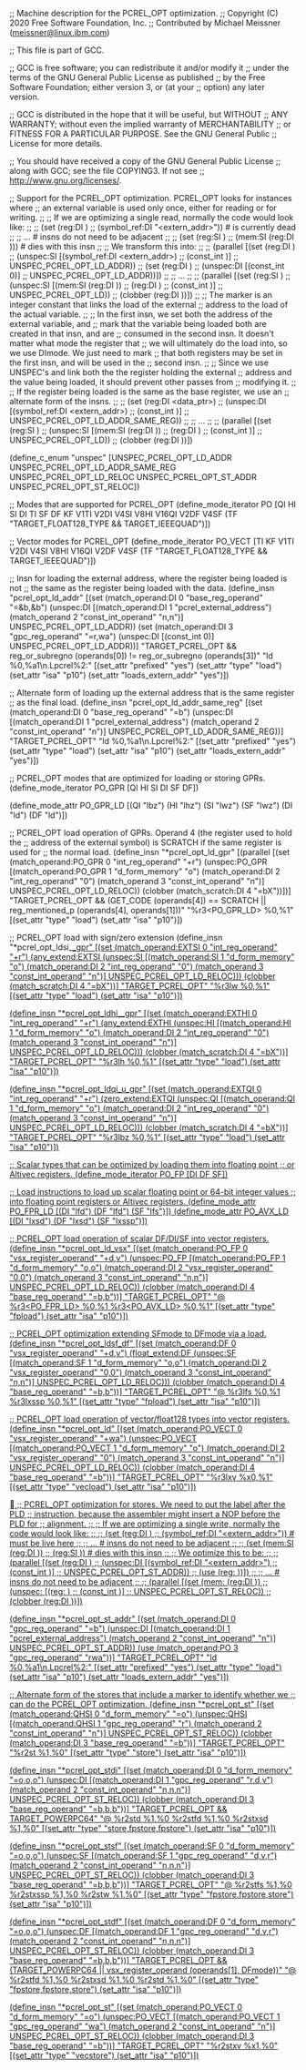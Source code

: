;; Machine description for the PCREL_OPT optimization.
;; Copyright (C) 2020 Free Software Foundation, Inc.
;; Contributed by Michael Meissner (meissner@linux.ibm.com)

;; This file is part of GCC.

;; GCC is free software; you can redistribute it and/or modify it
;; under the terms of the GNU General Public License as published
;; by the Free Software Foundation; either version 3, or (at your
;; option) any later version.

;; GCC is distributed in the hope that it will be useful, but WITHOUT
;; ANY WARRANTY; without even the implied warranty of MERCHANTABILITY
;; or FITNESS FOR A PARTICULAR PURPOSE.  See the GNU General Public
;; License for more details.

;; You should have received a copy of the GNU General Public License
;; along with GCC; see the file COPYING3.  If not see
;; <http://www.gnu.org/licenses/>.

;; Support for the PCREL_OPT optimization.  PCREL_OPT looks for instances where
;; an external variable is used only once, either for reading or for writing.
;;
;; If we are optimizing a single read, normally the code would look like:
;;
;;	(set (reg:DI <ptr>)
;;	     (symbol_ref:DI "<extern_addr>"))	# <data> is currently dead
;;
;;		...	# insns do not need to be adjacent
;;
;;	(set (reg:SI <data>)
;;	     (mem:SI (reg:DI <xxx>)))		# <ptr> dies with this insn
;;
;; We transform this into:
;;
;;	(parallel [(set (reg:DI <ptr>)
;;	                (unspec:SI [(symbol_ref:DI <extern_addr>)
;;	                            (const_int <marker>)]
;;	                           UNSPEC_PCREL_OPT_LD_ADDR))
;;	           (set (reg:DI <data>)
;;	                (unspec:DI [(const_int 0)]
;;	                           UNSPEC_PCREL_OPT_LD_ADDR))])
;;
;;	...
;;
;;	(parallel [(set (reg:SI <data>)
;;	           (unspec:SI [(mem:SI (reg:DI <ptr>))
;;	                       (reg:DI <data>)
;;	                       (const_int <marker>)]
;;	                      UNSPEC_PCREL_OPT_LD))
;;	           (clobber (reg:DI <ptr>))])
;;
;; The marker is an integer constant that links the load of the external
;; address to the load of the actual variable.
;;
;; In the first insn, we set both the address of the external variable, and
;; mark that the variable being loaded both are created in that insn, and are
;; consumed in the second insn.  It doesn't matter what mode the register that
;; we will ultimately do the load into, so we use DImode.  We just need to mark
;; that both registers may be set in the first insn, and will be used in the
;; second insn.
;;
;; Since we use UNSPEC's and link both the the register holding the external
;; address and the value being loaded, it should prevent other passes from
;; modifying it.
;;
;; If the register being loaded is the same as the base register, we use an
;; alternate form of the insns.
;;
;;	(set (reg:DI <data_ptr>)
;;	     (unspec:DI [(symbol_ref:DI <extern_addr>)
;;	                 (const_int <marker>)]
;;	                UNSPEC_PCREL_OPT_LD_ADDR_SAME_REG))
;;
;;	...
;;
;;	(parallel [(set (reg:SI <data>)
;;	           (unspec:SI [(mem:SI (reg:DI <ptr>))
;;	                       (reg:DI <data>)
;;	                       (const_int <marker>)]
;;	                      UNSPEC_PCREL_OPT_LD))
;;	           (clobber (reg:DI <ptr>))])

(define_c_enum "unspec"
  [UNSPEC_PCREL_OPT_LD_ADDR
   UNSPEC_PCREL_OPT_LD_ADDR_SAME_REG
   UNSPEC_PCREL_OPT_LD_RELOC
   UNSPEC_PCREL_OPT_ST_ADDR
   UNSPEC_PCREL_OPT_ST_RELOC])

;; Modes that are supported for PCREL_OPT
(define_mode_iterator PO [QI HI SI DI TI SF DF KF
			  V1TI V2DI V4SI V8HI V16QI V2DF V4SF
			  (TF "TARGET_FLOAT128_TYPE && TARGET_IEEEQUAD")])

;; Vector modes for PCREL_OPT
(define_mode_iterator PO_VECT [TI KF V1TI V2DI V4SI V8HI V16QI V2DF V4SF
			       (TF "TARGET_FLOAT128_TYPE && TARGET_IEEEQUAD")])

;; Insn for loading the external address, where the register being loaded is not
;; the same as the register being loaded with the data.
(define_insn "pcrel_opt_ld_addr"
  [(set (match_operand:DI 0 "base_reg_operand" "=&b,&b")
	(unspec:DI [(match_operand:DI 1 "pcrel_external_address")
		    (match_operand 2 "const_int_operand" "n,n")]
		   UNSPEC_PCREL_OPT_LD_ADDR))
   (set (match_operand:DI 3 "gpc_reg_operand" "=r,wa")
	(unspec:DI [(const_int 0)]
		   UNSPEC_PCREL_OPT_LD_ADDR))]
  "TARGET_PCREL_OPT
   && reg_or_subregno (operands[0]) != reg_or_subregno (operands[3])"
  "ld %0,%a1\n.Lpcrel%2:"
  [(set_attr "prefixed" "yes")
   (set_attr "type" "load")
   (set_attr "isa" "p10")
   (set_attr "loads_extern_addr" "yes")])

;; Alternate form of loading up the external address that is the same register
;; as the final load.
(define_insn "pcrel_opt_ld_addr_same_reg"
  [(set (match_operand:DI 0 "base_reg_operand" "=b")
	(unspec:DI [(match_operand:DI 1 "pcrel_external_address")
		    (match_operand 2 "const_int_operand" "n")]
		   UNSPEC_PCREL_OPT_LD_ADDR_SAME_REG))]
  "TARGET_PCREL_OPT"
  "ld %0,%a1\n.Lpcrel%2:"
  [(set_attr "prefixed" "yes")
   (set_attr "type" "load")
   (set_attr "isa" "p10")
   (set_attr "loads_extern_addr" "yes")])

;; PCREL_OPT modes that are optimized for loading or storing GPRs.
(define_mode_iterator PO_GPR [QI HI SI DI SF DF])

(define_mode_attr PO_GPR_LD [(QI "lbz")
			     (HI "lhz")
			     (SI "lwz")
			     (SF "lwz")
			     (DI "ld")
			     (DF "ld")])

;; PCREL_OPT load operation of GPRs.  Operand 4 (the register used to hold the
;; address of the external symbol) is SCRATCH if the same register is used for
;; the normal load.
(define_insn "*pcrel_opt_ld<mode>_gpr"
  [(parallel [(set (match_operand:PO_GPR 0 "int_reg_operand" "+r")
		   (unspec:PO_GPR [(match_operand:PO_GPR 1 "d_form_memory" "o")
				   (match_operand:DI 2 "int_reg_operand" "0")
				   (match_operand 3 "const_int_operand" "n")]
				  UNSPEC_PCREL_OPT_LD_RELOC))
	      (clobber (match_scratch:DI 4 "=bX"))])]
  "TARGET_PCREL_OPT
   && (GET_CODE (operands[4]) == SCRATCH
       || reg_mentioned_p (operands[4], operands[1]))"
  "%r3<PO_GPR_LD> %0,%1"
  [(set_attr "type" "load")
   (set_attr "isa" "p10")])

;; PCREL_OPT load with sign/zero extension
(define_insn "*pcrel_opt_ldsi_<u><mode>_gpr"
  [(set (match_operand:EXTSI 0 "int_reg_operand" "+r")
	(any_extend:EXTSI
	 (unspec:SI [(match_operand:SI 1 "d_form_memory" "o")
		     (match_operand:DI 2 "int_reg_operand" "0")
		     (match_operand 3 "const_int_operand" "n")]
		     UNSPEC_PCREL_OPT_LD_RELOC)))
   (clobber (match_scratch:DI 4 "=bX"))]
  "TARGET_PCREL_OPT"
  "%r3lw<az> %0,%1"
  [(set_attr "type" "load")
   (set_attr "isa" "p10")])

(define_insn "*pcrel_opt_ldhi_<u><mode>_gpr"
  [(set (match_operand:EXTHI 0 "int_reg_operand" "+r")
	(any_extend:EXTHI
	 (unspec:HI [(match_operand:HI 1 "d_form_memory" "o")
		     (match_operand:DI 2 "int_reg_operand" "0")
		     (match_operand 3 "const_int_operand" "n")]
		     UNSPEC_PCREL_OPT_LD_RELOC)))
   (clobber (match_scratch:DI 4 "=bX"))]
  "TARGET_PCREL_OPT"
  "%r3lh<az> %0,%1"
  [(set_attr "type" "load")
   (set_attr "isa" "p10")])

(define_insn "*pcrel_opt_ldqi_u<mode>_gpr"
  [(set (match_operand:EXTQI 0 "int_reg_operand" "+r")
	(zero_extend:EXTQI
	 (unspec:QI [(match_operand:QI 1 "d_form_memory" "o")
		     (match_operand:DI 2 "int_reg_operand" "0")
		     (match_operand 3 "const_int_operand" "n")]
		     UNSPEC_PCREL_OPT_LD_RELOC)))
   (clobber (match_scratch:DI 4 "=bX"))]
  "TARGET_PCREL_OPT"
  "%r3lbz %0,%1"
  [(set_attr "type" "load")
   (set_attr "isa" "p10")])

;; Scalar types that can be optimized by loading them into floating point
;; or Altivec registers.
(define_mode_iterator PO_FP [DI DF SF])

;; Load instructions to load up scalar floating point or 64-bit integer values
;; into floating point registers or Altivec registers.
(define_mode_attr PO_FPR_LD [(DI "lfd")  (DF "lfd")  (SF "lfs")])
(define_mode_attr PO_AVX_LD [(DI "lxsd") (DF "lxsd") (SF "lxssp")])

;; PCREL_OPT load operation of scalar DF/DI/SF into vector registers.
(define_insn "*pcrel_opt_ld<mode>_vsx"
  [(set (match_operand:PO_FP 0 "vsx_register_operand" "+d,v")
	(unspec:PO_FP [(match_operand:PO_FP 1 "d_form_memory" "o,o")
		       (match_operand:DI 2 "vsx_register_operand" "0,0")
		       (match_operand 3 "const_int_operand" "n,n")]
		       UNSPEC_PCREL_OPT_LD_RELOC))
   (clobber (match_operand:DI 4 "base_reg_operand" "=b,b"))]
  "TARGET_PCREL_OPT"
  "@
   %r3<PO_FPR_LD> %0,%1
   %r3<PO_AVX_LD> %0,%1"
  [(set_attr "type" "fpload")
   (set_attr "isa" "p10")])

;; PCREL_OPT optimization extending SFmode to DFmode via a load.
(define_insn "*pcrel_opt_ldsf_df"
  [(set (match_operand:DF 0 "vsx_register_operand" "+d,v")
	(float_extend:DF
	 (unspec:SF [(match_operand:SF 1 "d_form_memory" "o,o")
		     (match_operand:DI 2 "vsx_register_operand" "0,0")
		     (match_operand 3 "const_int_operand" "n,n")]
		    UNSPEC_PCREL_OPT_LD_RELOC)))
   (clobber (match_operand:DI 4 "base_reg_operand" "=b,b"))]
  "TARGET_PCREL_OPT"
  "@
   %r3lfs %0,%1
   %r3lxssp %0,%1"
  [(set_attr "type" "fpload")
   (set_attr "isa" "p10")])

;; PCREL_OPT load operation of vector/float128 types into vector registers.
(define_insn "*pcrel_opt_ld<mode>"
  [(set (match_operand:PO_VECT 0 "vsx_register_operand" "+wa")
	(unspec:PO_VECT [(match_operand:PO_VECT 1 "d_form_memory" "o")
			 (match_operand:DI 2 "vsx_register_operand" "0")
			 (match_operand 3 "const_int_operand" "n")]
			UNSPEC_PCREL_OPT_LD_RELOC))
   (clobber (match_operand:DI 4 "base_reg_operand" "=b"))]
  "TARGET_PCREL_OPT"
  "%r3lxv %x0,%1"
  [(set_attr "type" "vecload")
   (set_attr "isa" "p10")])


;; PCREL_OPT optimization for stores.  We need to put the label after the PLD
;; instruction, because the assembler might insert a NOP before the PLD for
;; alignment.
;;
;; If we are optimizing a single write, normally the code would look like:
;;
;;	(set (reg:DI <ptr>)
;;	     (symbol_ref:DI "<extern_addr>"))	# <data> must be live here
;;
;;	    ...              # insns do not need to be adjacent
;;
;;	(set (mem:SI (reg:DI <xxx>))
;;	     (reg:SI <data>))			# <ptr> dies with this insn
;;
;; We optimize this to be:
;;
;;	(parallel [(set (reg:DI <ptr>)
;;	                (unspec:DI [(symbol_ref:DI "<extern_addr>")
;;	                            (const_int <marker>)]
;;	                           UNSPEC_PCREL_OPT_ST_ADDR))
;;	           (use (reg:<MODE> <data>))])
;;
;;	    ...              # insns do not need to be adjacent
;;
;;	(parallel [(set (mem:<MODE> (reg:DI <ptr>))
;;	                (unspec:<MODE> [(reg:<MODE> <data>)
;;	                                (const_int <marker>)]
;;	                               UNSPEC_PCREL_OPT_ST_RELOC))
;;	           (clobber (reg:DI <ptr>))])

(define_insn "*pcrel_opt_st_addr<mode>"
  [(set (match_operand:DI 0 "gpc_reg_operand" "=b")
	(unspec:DI [(match_operand:DI 1 "pcrel_external_address")
		    (match_operand 2 "const_int_operand" "n")]
		UNSPEC_PCREL_OPT_ST_ADDR))
   (use (match_operand:PO 3 "gpc_reg_operand" "rwa"))]
  "TARGET_PCREL_OPT"
  "ld %0,%a1\n.Lpcrel%2:"
  [(set_attr "prefixed" "yes")
   (set_attr "type" "load")
   (set_attr "isa" "p10")
   (set_attr "loads_extern_addr" "yes")])

;; Alternate form of the stores that include a marker to identify whether we
;; can do the PCREL_OPT optimization.
(define_insn "*pcrel_opt_st<mode>"
  [(set (match_operand:QHSI 0 "d_form_memory" "=o")
	(unspec:QHSI [(match_operand:QHSI 1 "gpc_reg_operand" "r")
		      (match_operand 2 "const_int_operand" "n")]
		     UNSPEC_PCREL_OPT_ST_RELOC))
   (clobber (match_operand:DI 3 "base_reg_operand" "=b"))]
  "TARGET_PCREL_OPT"
  "%r2st<wd> %1,%0"
  [(set_attr "type" "store")
   (set_attr "isa" "p10")])

(define_insn "*pcrel_opt_stdi"
  [(set (match_operand:DI 0 "d_form_memory" "=o,o,o")
	(unspec:DI [(match_operand:DI 1 "gpc_reg_operand" "r,d,v")
		    (match_operand 2 "const_int_operand" "n,n,n")]
		   UNSPEC_PCREL_OPT_ST_RELOC))
   (clobber (match_operand:DI 3 "base_reg_operand" "=b,b,b"))]
  "TARGET_PCREL_OPT && TARGET_POWERPC64"
  "@
   %r2std %1,%0
   %r2stfd %1,%0
   %r2stxsd %1,%0"
  [(set_attr "type" "store,fpstore,fpstore")
   (set_attr "isa" "p10")])

(define_insn "*pcrel_opt_stsf"
  [(set (match_operand:SF 0 "d_form_memory" "=o,o,o")
	(unspec:SF [(match_operand:SF 1 "gpc_reg_operand" "d,v,r")
		    (match_operand 2 "const_int_operand" "n,n,n")]
		   UNSPEC_PCREL_OPT_ST_RELOC))
   (clobber (match_operand:DI 3 "base_reg_operand" "=b,b,b"))]
  "TARGET_PCREL_OPT"
  "@
   %r2stfs %1,%0
   %r2stxssp %1,%0
   %r2stw %1,%0"
  [(set_attr "type" "fpstore,fpstore,store")
   (set_attr "isa" "p10")])

(define_insn "*pcrel_opt_stdf"
  [(set (match_operand:DF 0 "d_form_memory" "=o,o,o")
	(unspec:DF [(match_operand:DF 1 "gpc_reg_operand" "d,v,r")
		    (match_operand 2 "const_int_operand" "n,n,n")]
		   UNSPEC_PCREL_OPT_ST_RELOC))
   (clobber (match_operand:DI 3 "base_reg_operand" "=b,b,b"))]
  "TARGET_PCREL_OPT
   && (TARGET_POWERPC64 || vsx_register_operand (operands[1], DFmode))"
  "@
   %r2stfd %1,%0
   %r2stxsd %1,%0
   %r2std %1,%0"
  [(set_attr "type" "fpstore,fpstore,store")
   (set_attr "isa" "p10")])

(define_insn "*pcrel_opt_st<mode>"
  [(set (match_operand:PO_VECT 0 "d_form_memory" "=o")
	(unspec:PO_VECT [(match_operand:PO_VECT 1 "gpc_reg_operand" "wa")
		     (match_operand 2 "const_int_operand" "n")]
		    UNSPEC_PCREL_OPT_ST_RELOC))
   (clobber (match_operand:DI 3 "base_reg_operand" "=b"))]
  "TARGET_PCREL_OPT"
  "%r2stxv %x1,%0"
  [(set_attr "type" "vecstore")
   (set_attr "isa" "p10")])

